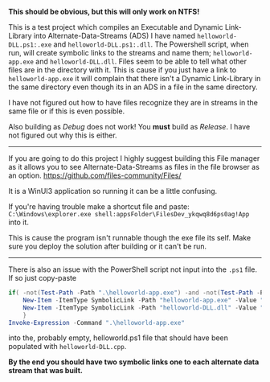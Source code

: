 **This should be obvious, but this will only work on NTFS!**  

This is a test project which compiles an Executable and Dynamic Link-Library into Alternate-Data-Streams (ADS) I have named `helloworld-DLL.ps1:.exe` and `helloworld-DLL.ps1:.dll`.  The Powershell script, when run, will create symbolic links to the streams and name them; `helloworld-app.exe` and `helloworld-DLL.dll`.  Files seem to be able to tell what other files are in the directory with it.  This is cause if you just have a link to `helloworld-app.exe` it will complain that there isn't a Dynamic Link-Library in the same directory even though its in an ADS in a file in the same directory.

I have not figured out how to have files recognize they are in streams in the same file or if this is even possible.

Also building as _Debug_ does not work!  You **must** build as _Release_.  I have not figured out why this is either.

_________________________________________________________________________________________________________________________________________________________________________________________________________________________________________________________________________________

If you are going to do this project I highly suggest building this File manager as it allows you to see Alternate-Data-Streams as files in the file browser as an option.
https://github.com/files-community/Files/

It is a WinUI3 application so running it can be a little confusing.

If you're having trouble make a shortcut file and paste: `C:\Windows\explorer.exe shell:appsFolder\FilesDev_ykqwq8d6ps0ag!App` into it.

This is cause the program isn't runnable though the exe file its self.  Make sure you deploy the solution after building or it can't be run. 
_________________________________________________________________________________________________________________________________________________________________________________________________________________________________________________________________________________
There is also an issue with the PowerShell script not input into the `.ps1` file. If so just copy-paste
```Powershell
if( -not(Test-Path -Path ".\helloworld-app.exe") -and -not(Test-Path -Path "helloworld-DLL.dll")){
    New-Item -ItemType SymbolicLink -Path "helloworld-app.exe" -Value ".\helloworld-DLL.ps1:.exe"
    New-Item -ItemType SymbolicLink -Path "helloworld-DLL.dll" -Value ".\helloworld-DLL.ps1:.dll"
    }
Invoke-Expression -Command ".\helloworld-app.exe"
```
into the, probably empty, helloworld.ps1 file that should have been populated with `helloworld-DLL.cpp`.

**By the end you should have two symbolic links one to each alternate data stream that was built.**
